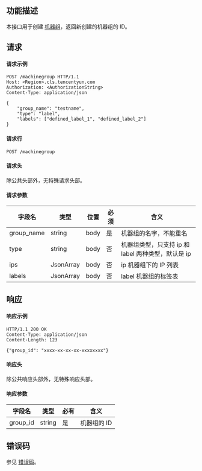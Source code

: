 ## 功能描述

本接口用于创建 [机器组](https://intl.cloud.tencent.com/document/product/614/30449)，返回新创建的机器组的 ID。

## 请求

#### 请求示例

```
POST /machinegroup HTTP/1.1
Host: <Region>.cls.tencentyun.com
Authorization: <AuthorizationString>
Content-Type: application/json

{
    "group_name": "testname", 
    "type": "label", 
    "labels": ["defined_label_1", "defined_label_2"]
}
```

#### 请求行

```
POST /machinegroup
```

#### 请求头

除公共头部外，无特殊请求头部。

#### 请求参数

| 字段名     | 类型      | 位置 | 必须 | 含义                                            |
| ---------- | --------- | ---- | ---- | ----------------------------------------------- |
| group_name | string    | body | 是   | 机器组的名字，不能重名                          |
| type       | string    | body | 否   | 机器组类型，只支持 ip 和 label 两种类型，默认是 ip |
| ips        | JsonArray | body | 否   | ip 机器组下的 IP 列表                            |
| labels     | JsonArray | body | 否   | label 机器组的标签表                             |

## 响应

#### 响应示例

```
HTTP/1.1 200 OK
Content-Type: application/json
Content-Length: 123

{"group_id": "xxxx-xx-xx-xx-xxxxxxxx"}
```

#### 响应头

除公共响应头部外，无特殊响应头部。

#### 响应参数

| 字段名   | 类型   | 必有 | 含义        |
| -------- | ------ | ---- | ----------- |
| group_id | string | 是   | 机器组的 ID |

## 错误码

参见 [错误码](https://intl.cloud.tencent.com/document/product/614/12402)。
